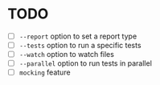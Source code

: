 # TODO

+ [ ] `--report` option to set a report type
+ [ ] `--tests` option to run a specific tests
+ [ ] `--watch` option to watch files
+ [ ] `--parallel` option to run tests in parallel
+ [ ] `mocking` feature
